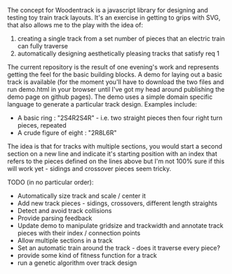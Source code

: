 The concept for Woodentrack is a javascript library for designing and testing toy train track layouts.  It's an 
exercise in getting to grips with SVG, that also allows me to the play with the idea of:

1.  creating a single track from a set number of pieces that an electric train can fully traverse
2.  automatically designing aesthetically pleasing tracks that satisfy req 1

The current repository is the result of one evening's work and represents getting the feel for the 
basic building blocks.  A demo for laying out a basic track is available (for the moment you'll have to 
download the two files and run demo.html in your browser until I've got my head around publishing the demo
page on github pages).  The demo uses a simple domain specific language to generate a particular track design.  Examples include:
* A basic ring : "2S4R2S4R" - i.e. two straight pieces then four right turn pieces, repeated
* A crude figure of eight : "2R8L6R"

The idea is that for tracks with multiple sections, you would start a second section on a new line and
indicate it's starting position with an index that refers to the pieces defined on the lines above
but I'm not 100% sure if this will work yet - sidings and crossover pieces seem tricky.

TODO (in no particular order):
* Automatically size track and scale / center it
* Add new track pieces - sidings, crossovers, different length straights 
* Detect and avoid track collisions
* Provide parsing feedback
* Update demo to manipulate gridsize and trackwidth and annotate track pieces with their index / connection points
* Allow multiple sections in a track
* Set an automatic train around the track - does it traverse every piece?
* provide some kind of fitness function for a track
* run a genetic algorithm over track design
